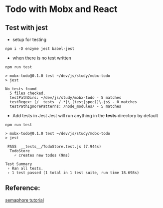 # Todo with Mobx and React 

## Test with jest

* setup for testing
```
npm i -D enzyme jest babel-jest
```

* when there is no test written

```
npm run test

> mobx-todo@0.1.0 test ~/dev/js/study/mobx-todo
> jest

No tests found
  5 files checked.
  testPathDirs: ~/dev/js/study/mobx-todo - 5 matches
  testRegex: (/__tests__/.*|\.(test|spec))\.js$ - 0 matches
  testPathIgnorePatterns: /node_modules/ - 5 matches
```

* Add tests in Jest
Jest will run anything in the __tests__ directory by default
```
npm run test

> mobx-todo@0.1.0 test ~/dev/js/study/mobx-todo
> jest

 PASS  __tests__/TodoStore.test.js (7.944s)
  TodoStore
    ✓ creates new todos (9ms)

Test Summary
 › Ran all tests.
 › 1 test passed (1 total in 1 test suite, run time 18.698s)
```

## Reference:
[semaphore tutorial](https://semaphoreci.com/community/tutorials/how-to-test-react-and-mobx-with-jest)

